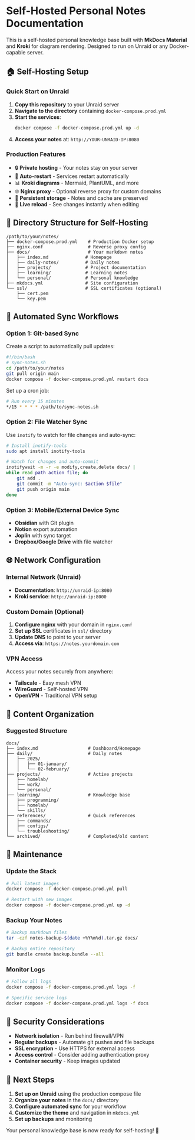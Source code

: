 # Self-Hosted Personal Notes Documentation

This is a self-hosted personal knowledge base built with **MkDocs Material** and **Kroki** for diagram rendering. Designed to run on Unraid or any Docker-capable server.

## 🏠 Self-Hosting Setup

### Quick Start on Unraid

1. **Copy this repository** to your Unraid server
2. **Navigate to the directory** containing `docker-compose.prod.yml`
3. **Start the services**:
   ```bash
   docker compose -f docker-compose.prod.yml up -d
   ```
4. **Access your notes** at: `http://YOUR-UNRAID-IP:8080`

### Production Features

- 🔒 **Private hosting** - Your notes stay on your server
- 🔄 **Auto-restart** - Services restart automatically
- 📊 **Kroki diagrams** - Mermaid, PlantUML, and more
- 🌐 **Nginx proxy** - Optional reverse proxy for custom domains
- 💾 **Persistent storage** - Notes and cache are preserved
- 🔴 **Live reload** - See changes instantly when editing

## 📁 Directory Structure for Self-Hosting

```
/path/to/your/notes/
├── docker-compose.prod.yml    # Production Docker setup
├── nginx.conf                 # Reverse proxy config
├── docs/                      # Your markdown notes
│   ├── index.md              # Homepage
│   ├── daily-notes/          # Daily notes
│   ├── projects/             # Project documentation
│   ├── learning/             # Learning notes
│   └── personal/             # Personal knowledge
├── mkdocs.yml                # Site configuration
└── ssl/                      # SSL certificates (optional)
    ├── cert.pem
    └── key.pem
```

## 🔄 Automated Sync Workflows

### Option 1: Git-based Sync

Create a script to automatically pull updates:

```bash
#!/bin/bash
# sync-notes.sh
cd /path/to/your/notes
git pull origin main
docker compose -f docker-compose.prod.yml restart docs
```

Set up a cron job:
```bash
# Run every 15 minutes
*/15 * * * * /path/to/sync-notes.sh
```

### Option 2: File Watcher Sync

Use `inotify` to watch for file changes and auto-sync:

```bash
# Install inotify-tools
sudo apt install inotify-tools

# Watch for changes and auto-commit
inotifywait -m -r -e modify,create,delete docs/ |
while read path action file; do
    git add .
    git commit -m "Auto-sync: $action $file"
    git push origin main
done
```

### Option 3: Mobile/External Device Sync

- **Obsidian** with Git plugin
- **Notion** export automation
- **Joplin** with sync target
- **Dropbox/Google Drive** with file watcher

## 🌐 Network Configuration

### Internal Network (Unraid)
- **Documentation**: `http://unraid-ip:8080`
- **Kroki service**: `http://unraid-ip:8000`

### Custom Domain (Optional)
1. **Configure nginx** with your domain in `nginx.conf`
2. **Set up SSL** certificates in `ssl/` directory
3. **Update DNS** to point to your server
4. **Access via**: `https://notes.yourdomain.com`

### VPN Access
Access your notes securely from anywhere:
- **Tailscale** - Easy mesh VPN
- **WireGuard** - Self-hosted VPN
- **OpenVPN** - Traditional VPN setup

## 📝 Content Organization

### Suggested Structure

```
docs/
├── index.md                   # Dashboard/Homepage
├── daily/                     # Daily notes
│   ├── 2025/
│   │   ├── 01-january/
│   │   └── 02-february/
├── projects/                  # Active projects
│   ├── homelab/
│   ├── work/
│   └── personal/
├── learning/                  # Knowledge base
│   ├── programming/
│   ├── homelab/
│   └── skills/
├── references/                # Quick references
│   ├── commands/
│   ├── configs/
│   └── troubleshooting/
└── archived/                  # Completed/old content
```

## 🔧 Maintenance

### Update the Stack
```bash
# Pull latest images
docker compose -f docker-compose.prod.yml pull

# Restart with new images
docker compose -f docker-compose.prod.yml up -d
```

### Backup Your Notes
```bash
# Backup markdown files
tar -czf notes-backup-$(date +%Y%m%d).tar.gz docs/

# Backup entire repository
git bundle create backup.bundle --all
```

### Monitor Logs
```bash
# Follow all logs
docker compose -f docker-compose.prod.yml logs -f

# Specific service logs
docker compose -f docker-compose.prod.yml logs -f docs
```

## 🔐 Security Considerations

- **Network isolation** - Run behind firewall/VPN
- **Regular backups** - Automate git pushes and file backups
- **SSL encryption** - Use HTTPS for external access
- **Access control** - Consider adding authentication proxy
- **Container security** - Keep images updated

## 🎯 Next Steps

1. **Set up on Unraid** using the production compose file
2. **Organize your notes** in the `docs/` directory
3. **Configure automated sync** for your workflow
4. **Customize the theme** and navigation in `mkdocs.yml`
5. **Set up backups** and monitoring

Your personal knowledge base is now ready for self-hosting! 🚀